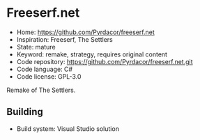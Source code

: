 # Freeserf.net

- Home: https://github.com/Pyrdacor/freeserf.net
- Inspiration: Freeserf, The Settlers
- State: mature
- Keyword: remake, strategy, requires original content
- Code repository: https://github.com/Pyrdacor/freeserf.net.git
- Code language: C#
- Code license: GPL-3.0

Remake of The Settlers.

## Building

- Build system: Visual Studio solution
